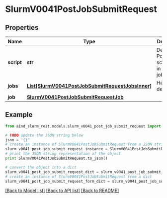 # SlurmV0041PostJobSubmitRequest


## Properties

Name | Type | Description | Notes
------------ | ------------- | ------------- | -------------
**script** | **str** | Deprecated; Populate script field in jobs[0] or job | [optional] 
**jobs** | [**List[SlurmV0041PostJobSubmitRequestJobsInner]**](SlurmV0041PostJobSubmitRequestJobsInner.md) | HetJob description | [optional] 
**job** | [**SlurmV0041PostJobSubmitRequestJob**](SlurmV0041PostJobSubmitRequestJob.md) |  | [optional] 

## Example

```python
from aind_slurm_rest.models.slurm_v0041_post_job_submit_request import SlurmV0041PostJobSubmitRequest

# TODO update the JSON string below
json = "{}"
# create an instance of SlurmV0041PostJobSubmitRequest from a JSON string
slurm_v0041_post_job_submit_request_instance = SlurmV0041PostJobSubmitRequest.from_json(json)
# print the JSON string representation of the object
print SlurmV0041PostJobSubmitRequest.to_json()

# convert the object into a dict
slurm_v0041_post_job_submit_request_dict = slurm_v0041_post_job_submit_request_instance.to_dict()
# create an instance of SlurmV0041PostJobSubmitRequest from a dict
slurm_v0041_post_job_submit_request_form_dict = slurm_v0041_post_job_submit_request.from_dict(slurm_v0041_post_job_submit_request_dict)
```
[[Back to Model list]](../README.md#documentation-for-models) [[Back to API list]](../README.md#documentation-for-api-endpoints) [[Back to README]](../README.md)


